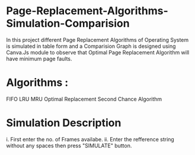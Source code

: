 # Page-Replacement-Algorithms-Simulation-Comparision
In this project different Page Replacement Algorithms of Operating System is simulated in table form and a Comparision Graph is designed using Canva.Js module to observe that Optimal Page Replacement Algorithm will have minimum page faults.
# Algorithms :
FIFO
LRU
MRU
Optimal Replacement
Second Chance Algorithm
# Simulation Description
i. First enter the no. of Frames availabe.
ii. Enter the refference string without any spaces then press "SIMULATE" button.
